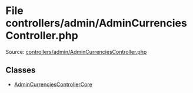 File controllers/admin/AdminCurrenciesController.php
=========

Source: [controllers/admin/AdminCurrenciesController.php](https://github.com/PrestaShop/PrestaShop/blob/1.5.5.0/controllers/admin/AdminCurrenciesController.php)


Classes
-------

* [AdminCurrenciesControllerCore](class.AdminCurrenciesControllerCore.md)


